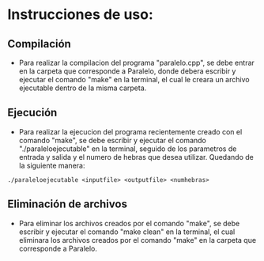 # Instrucciones de uso:

## Compilación
* Para realizar la compilacion del programa "paralelo.cpp", se debe entrar en la carpeta que corresponde a Paralelo, donde debera escribir y ejecutar el comando "make" en la terminal, el cual le creara un archivo ejecutable dentro de la misma carpeta.

## Ejecución
* Para realizar la ejecucion del programa recientemente creado con el comando "make", se debe escribir y ejecutar el comando "./paraleloejecutable" en la terminal, seguido de los parametros de entrada y salida y el numero de hebras que desea utilizar. Quedando de la siguiente manera:
```
./paraleloejecutable <inputfile> <outputfile> <numhebras>
```

## Eliminación de archivos
* Para eliminar los archivos creados por el comando "make", se debe escribir y ejecutar el comando "make clean" en la terminal, el cual eliminara los archivos creados por el comando "make" en la carpeta que corresponde a Paralelo.